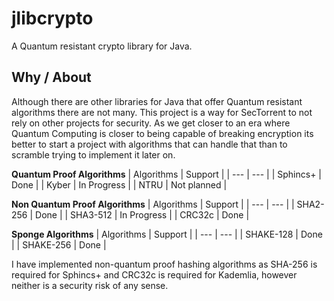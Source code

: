# jlibcrypto

A Quantum resistant crypto library for Java.

Why / About
-----
Although there are other libraries for Java that offer Quantum resistant algorithms there are not many. This project is a way for SecTorrent to not rely on other projects for security.
As we get closer to an era where Quantum Computing is closer to being capable of breaking encryption its better to start a project with algorithms that can handle that than to scramble trying
to implement it later on.

**Quantum Proof Algorithms**
| Algorithms | Support                                         |
| ---        | ---                                             |
| Sphincs+   | Done                                            |
| Kyber      | In Progress                                     |
| NTRU       | Not planned                                     |

**Non Quantum Proof Algorithms**
| Algorithms | Support                                         |
| ---        | ---                                             |
| SHA2-256   | Done                                            |
| SHA3-512   | In Progress                                     |
| CRC32c     | Done                                            |

**Sponge Algorithms**
| Algorithms | Support                                         |
| ---        | ---                                             |
| SHAKE-128  | Done                                            |
| SHAKE-256  | Done                                            |

I have implemented non-quantum proof hashing algorithms as SHA-256 is required for Sphincs+ and CRC32c is required for Kademlia, however neither is a security risk of any sense.
